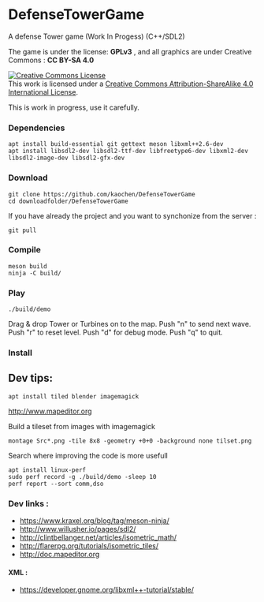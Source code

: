 # DefenseTowerGame
A defense Tower game (Work In Progess) (C++/SDL2)


The game is under the license: **GPLv3** , and all graphics are under Creative Commons : **CC BY-SA 4.0**

<a rel="license" href="http://creativecommons.org/licenses/by-sa/4.0/"><img alt="Creative Commons License" style="border-width:0" src="https://i.creativecommons.org/l/by-sa/4.0/88x31.png" /></a><br />This work is licensed under a <a rel="license" href="http://creativecommons.org/licenses/by-sa/4.0/">Creative Commons Attribution-ShareAlike 4.0 International License</a>.

This is work in progress, use it carefully.


### Dependencies
```
apt install build-essential git gettext meson libxml++2.6-dev
apt install libsdl2-dev libsdl2-ttf-dev libfreetype6-dev libxml2-dev libsdl2-image-dev libsdl2-gfx-dev

```

### Download
```
git clone https://github.com/kaochen/DefenseTowerGame
cd downloadfolder/DefenseTowerGame
```
If you have already the project and you want to synchonize from the server :
```
git pull
```

### Compile
```
meson build
ninja -C build/
```

### Play
```
./build/demo
```

Drag & drop Tower or Turbines on to the map.
Push "n" to send next wave.
Push "r" to reset level.
Push "d" for debug mode.
Push "q" to quit.

### Install

## Dev tips:
```
apt install tiled blender imagemagick
```
http://www.mapeditor.org

Build a tileset from images with imagemagick
```
montage Src*.png -tile 8x8 -geometry +0+0 -background none tilset.png
```

Search where improving the code is more usefull
```
apt install linux-perf
sudo perf record -g ./build/demo -sleep 10
perf report --sort comm,dso
```

### Dev links :

 * https://www.kraxel.org/blog/tag/meson-ninja/
 * http://www.willusher.io/pages/sdl2/
 * http://clintbellanger.net/articles/isometric_math/
 * http://flarerpg.org/tutorials/isometric_tiles/
 * http://doc.mapeditor.org

#### XML : ####

 * https://developer.gnome.org/libxml++-tutorial/stable/
